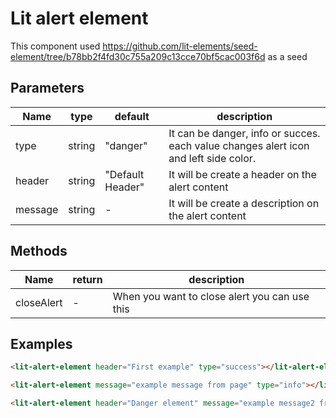 # Lit alert element

This component used https://github.com/lit-elements/seed-element/tree/b78bb2f4fd30c755a209c13cce70bf5cac003f6d as a seed

## Parameters

| Name  | type  | default  | description  |
|---|---|---|---|
| type  | string  |  "danger" | It can be danger, info or succes. each value changes alert icon and left side color.  |
|  header |  string |  "Default Header" |  It will be create a header on the alert content |
|  message |  string |  - |  It will be create a description on the alert content |

## Methods

| Name  | return  | description  |
|---|---|---|
| closeAlert  | -  | When you want to close alert you can use this  |

## Examples

```html
<lit-alert-element header="First example" type="success"></lit-alert-element>
```
```html
<lit-alert-element message="example message from page" type="info"></lit-alert-element>
```
```html
<lit-alert-element header="Danger element" message="example message2 from page" type="danger"></lit-alert-element>
```
